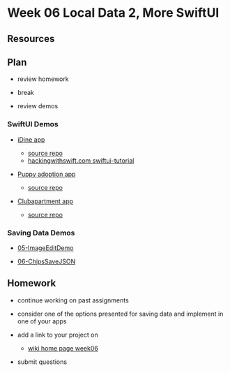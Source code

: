 # Week 06 Local Data 2, More SwiftUI

## Resources

## Plan

- review homework

- break

- review demos

### SwiftUI Demos

- [iDine app](https://github.com/mobilelabclass-itp/06-iDine)

  - [source repo](https://github.com/twostraws/iDine)
  - [hackingwithswift.com swiftui-tutorial](https://www.hackingwithswift.com/quick-start/swiftui/swiftui-tutorial-building-a-complete-project)

- [Puppy adoption app](https://github.com/mobilelabclass-itp/06-Wiggles-iOS)

  - [source repo](https://github.com/sameersyd/Wiggles-iOS)

- [Clubapartment app](https://github.com/mobilelabclass-itp/06-swiftui.builds)

  - [source repo](https://github.com/FranckNdame/swiftui.builds)

### Saving Data Demos

- [05-ImageEditDemo](https://github.com/mobilelabclass-itp/05-ImageEditDemo)

- [06-ChipsSaveJSON](https://github.com/mobilelabclass-itp/06-ChipsSaveJSON)

## Homework

- continue working on past assignments

- consider one of the options presented for saving data and implement in one of your apps

- add a link to your project on

  - [wiki home page week06](https://github.com/mobilelabclass-itp/content-2023/wiki#week-06-homework)

- submit questions
